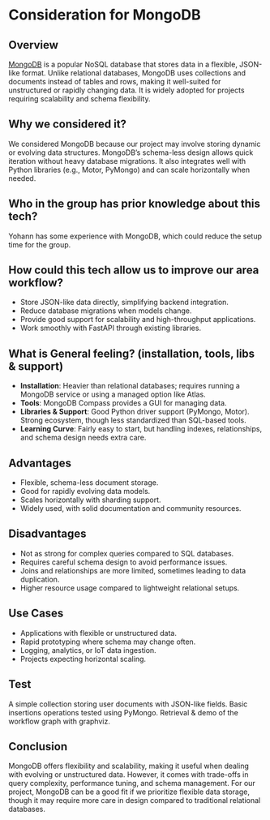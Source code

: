 # Consideration for MongoDB

## Overview
[MongoDB](https://www.mongodb.com/) is a popular NoSQL database that stores
data in a flexible, JSON-like format. Unlike relational databases, MongoDB uses
collections and documents instead of tables and rows, making it well-suited
for unstructured or rapidly changing data. It is widely adopted for projects
requiring scalability and schema flexibility.

## Why we considered it?
We considered MongoDB because our project may involve storing dynamic or
evolving data structures. MongoDB’s schema-less design allows quick iteration
without heavy database migrations. It also integrates well with Python
libraries (e.g., Motor, PyMongo) and can scale horizontally when needed.

## Who in the group has prior knowledge about this tech?
Yohann has some experience with MongoDB, which could reduce the setup time for
the group.

## How could this tech allow us to improve our area workflow?
- Store JSON-like data directly, simplifying backend integration.
- Reduce database migrations when models change.
- Provide good support for scalability and high-throughput applications.
- Work smoothly with FastAPI through existing libraries.

## What is General feeling? (installation, tools, libs & support)
- **Installation**: Heavier than relational databases; requires running a
  MongoDB service or using a managed option like Atlas.
- **Tools**: MongoDB Compass provides a GUI for managing data.
- **Libraries & Support**: Good Python driver support (PyMongo, Motor).
  Strong ecosystem, though less standardized than SQL-based tools.
- **Learning Curve**: Fairly easy to start, but handling indexes,
  relationships, and schema design needs extra care.

## Advantages
- Flexible, schema-less document storage.
- Good for rapidly evolving data models.
- Scales horizontally with sharding support.
- Widely used, with solid documentation and community resources.

## Disadvantages
- Not as strong for complex queries compared to SQL databases.
- Requires careful schema design to avoid performance issues.
- Joins and relationships are more limited, sometimes leading to data
  duplication.
- Higher resource usage compared to lightweight relational setups.

## Use Cases
- Applications with flexible or unstructured data.
- Rapid prototyping where schema may change often.
- Logging, analytics, or IoT data ingestion.
- Projects expecting horizontal scaling.

## Test
A simple collection storing user documents with JSON-like fields.
Basic insertions operations tested using PyMongo. Retrieval & demo of the
workflow graph with graphviz.

## Conclusion
MongoDB offers flexibility and scalability, making it useful when dealing with
evolving or unstructured data. However, it comes with trade-offs in query
complexity, performance tuning, and schema management. For our project, MongoDB
can be a good fit if we prioritize flexible data storage, though it may require
more care in design compared to traditional relational databases.
